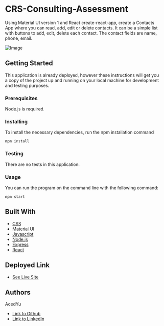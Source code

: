 # CRS-Consulting-Assessment

Using Material UI version 1 and React create-react-app, create a Contacts App where you can read, add, edit or delete contacts. It can be a simple list with buttons to add, edit, delete each contact. The contact fields are name, phone, email.

![Image]()

## Getting Started

This application is already deployed, however these instructions will get you a copy of the project up and running on your local machine for development and testing purposes.

### Prerequisites

Node.js is required.

### Installing

To install the necessary dependencies, run the npm installation command

```
npm install
```

### Testing

There are no tests in this application.

### Usage

You can run the program on the command line with the following command:

```
npm start
```

## Built With

- [CSS](https://developer.mozilla.org/en-US/docs/Web/CSS)
- [Material UI](https://mui.com/)
- [Javascript](https://developer.mozilla.org/en-US/docs/Web/JavaScript)
- [Node.js](https://nodejs.org/en/docs/)
- [Express](https://expressjs.com/)
- [React](https://reactjs.org/)

## Deployed Link

- [See Live Site]()

## Authors

AcedYu

- [Link to Github](https://github.com/AcedYu)
- [Link to LinkedIn](https://www.linkedin.com/in/alex-yu-3712811b9/)
